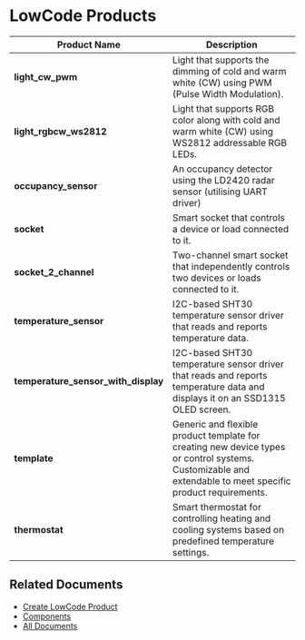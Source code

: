 # LowCode Products

| Product Name          | Description                                                                                                  |
|-----------------------|--------------------------------------------------------------------------------------------------------------|
| **light_cw_pwm**      | Light that supports the dimming of cold and warm white (CW) using PWM (Pulse Width Modulation). |
| **light_rgbcw_ws2812**| Light that supports RGB color along with cold and warm white (CW) using WS2812 addressable RGB LEDs. |
| **occupancy_sensor**  | An occupancy detector using the LD2420 radar sensor (utilising UART driver) |
| **socket**            | Smart socket that controls a device or load connected to it. |
| **socket_2_channel**  | Two-channel smart socket that independently controls two devices or loads connected to it. |
| **temperature_sensor** | I2C-based SHT30 temperature sensor driver that reads and reports temperature data. |
| **temperature_sensor_with_display**  | I2C-based SHT30 temperature sensor driver that reads and reports temperature data and displays it on an SSD1315 OLED screen. |
| **template**          | Generic and flexible product template for creating new device types or control systems. Customizable and extendable to meet specific product requirements. |
| **thermostat**        | Smart thermostat for controlling heating and cooling systems based on predefined temperature settings. |

## Related Documents

* [Create LowCode Product](../docs/create_product.md)
* [Components](../components/README.md)
* [All Documents](../docs/all_documents.md)
